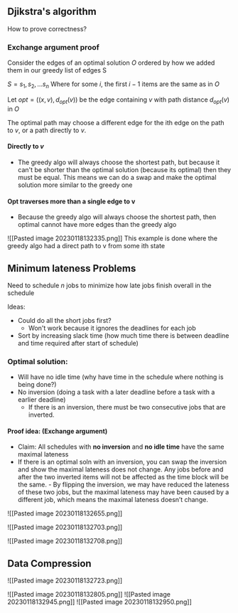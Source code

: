 ## Djikstra's algorithm

How to prove correctness?
	
### Exchange argument proof

Consider the edges of an optimal solution $O$ ordered by how we added them in our greedy list of edges S

$S = s_1, s_2, \dots s_n$
	Where for some $i$, the first $i-1$ items are the same as in $O$
	
Let $opt = ((x,v), d_{opt}(v))$ be the edge containing $v$ with path distance $d_{opt}(v)$ in $O$

The optimal path may choose a different edge for the ith edge on the path to $v$, or a path directly to $v$.

#### Directly to $v$
- The greedy algo will always choose the shortest path, but because it can't be shorter than the optimal solution (because its optimal) then they must be equal. This means we can do a swap and make the optimal solution more similar to the greedy one

#### Opt traverses more than a single edge to v
- Because the greedy algo will always choose the shortest path, then optimal cannot have more edges than the greedy algo

![[Pasted image 20230118132335.png]]
This example is done where the greedy algo had a direct path to v from some ith state

## Minimum lateness Problems

Need to schedule $n$ jobs to minimize how late jobs finish overall in the schedule

Ideas:
- Could do all the short jobs first?
	- Won't work because it ignores the deadlines for each job
- Sort by increasing slack time (how much time there is between deadline and time required after start of schedule)

### Optimal solution:
-   Will have no idle time (why have time in the schedule where nothing is being done?)
-   No inversion (doing a task with a later deadline before a task with a earlier deadline)
	-   If there is an inversion, there must be two consecutive jobs that are inverted.

#### Proof idea: (Exchange argument)
- Claim: All schedules with **no inversion** and **no idle time** have the same maximal lateness
- If there is an optimal soln with an inversion, you can swap the inversion and show the maximal lateness does not change. Any jobs before and after the two inverted items will not be affected as the time block will be the same.
		- By flipping the inversion, we may have reduced the lateness of these two jobs, but the maximal lateness may have been caused by a different job, which means the maximal lateness doesn’t change.

![[Pasted image 20230118132655.png]]

![[Pasted image 20230118132703.png]]

![[Pasted image 20230118132708.png]]

## Data Compression
![[Pasted image 20230118132723.png]]

![[Pasted image 20230118132805.png]]
![[Pasted image 20230118132945.png]]
![[Pasted image 20230118132950.png]]